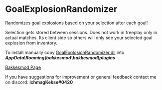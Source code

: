 # GoalExplosionRandomizer

Randomizes goal explosions based on your selection after each goal!

Selection gets stored between sessions. Does not work in freeplay only in actual matches. Its client side so others will only see your selected goal explosion from inventory.

To install manually copy [GoalExplosionRandomizer.dll](https://github.com/lchmagKekse/GoalExplosionRandomizer/releases/download/v1.0.0/GoalExplosionRandomizer.dll) into **_AppData\Roaming\bakkesmod\bakkesmod\plugins_**

[Bakkesmod Page](https://bakkesplugins.com/plugins/view/314)

If you have suggestions for improvement or general feedback contact me on discord: **lchmagKekse#0420**
